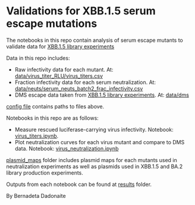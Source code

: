# Validations for XBB.1.5 serum escape mutations

The notebooks in this repo contain analysis of serum escape mutants to validate data for [XBB.1.5 library experiments](https://github.com/dms-vep/SARS-CoV-2_XBB.1.5_spike_DMS) 


Data in this repo includes:
- Raw infectivity data for each mutant. At: [data/virus_titer_RLU/virus_titers.csv](./data/virus_titer_RLU/virus_titers.csv)
- Fraction infectivity data for each serum neutralization. At: [data/neuts/serum_neuts_batch2_frac_infectivity.csv](./data/neuts/serum_neuts_batch2_frac_infectivity.csv)
- DMS escape data taken from [XBB.1.5 library experiments](https://github.com/dms-vep/SARS-CoV-2_XBB.1.5_spike_DMS). At: [data/dms](./data/dms)

[config file](./config.yaml) contains paths to files above. 

Notebooks in this repo are as follows:
- Measure rescued luciferase-carrying virus infectivity. Notebook: [virus_titers.ipynb](virus_titers.ipynb).
- Plot neutralization curves for each virus mutant and compare to DMS data. Notebook: [virus_neutralization.ipynb](virus_neutralization.ipynb)


[plasmid_maps](./plasmid_maps) folder includes plasmid maps for each mutants used in neutralization experiments as well as plasmids used in XBB.1.5 and BA.2 library production experiments.

Outputs from each notebook can be found at [results](./results) folder.


By Bernadeta Dadonaite
